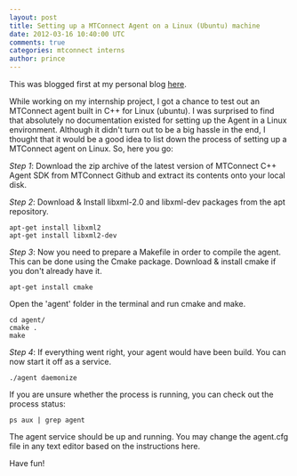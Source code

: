 ```yaml
---           
layout: post
title: Setting up a MTConnect Agent on a Linux (Ubuntu) machine
date: 2012-03-16 10:40:00 UTC
comments: true
categories: mtconnect interns
author: prince
---
```


This was blogged first at my personal blog [here](http://princearora.wordpress.com/2012/02/24/setting-up-a-mtconnect-agent-on-a-unixubuntu-machine/).

While working on my internship project, I got a chance to test out an MTConnect agent built in C++ for Linux (ubuntu). I was surprised to find that absolutely no documentation existed for setting up the Agent in a Linux environment. Although it didn't turn out to be a big hassle in the end, I thought that it would be a good idea to list down the process of setting up a MTConnect agent on Linux. So, here you go:

*Step 1*: Download the zip archive of the latest version of MTConnect C++ Agent SDK from MTConnect Github and extract its contents onto your local disk.


*Step 2*: Download & Install libxml-2.0 and libxml-dev packages from the apt repository.

	apt-get install libxml2 
	apt-get install libxml2-dev 


*Step 3*: Now you need to prepare a Makefile in order to compile the agent. This can be done using the Cmake package.
Download & install cmake if you don't already have it.

	apt-get install cmake 
Open the 'agent' folder in the terminal and run cmake and make.

	cd agent/
	cmake .
	make 

*Step 4*: If everything went right, your agent would have been build. You can now start it off as a service.

	./agent daemonize 

If you are unsure whether the process is running, you can check out the process status:

	ps aux | grep agent 

The agent service should be up and running. You may change the agent.cfg file in any text editor based on the instructions here.

Have fun! 
